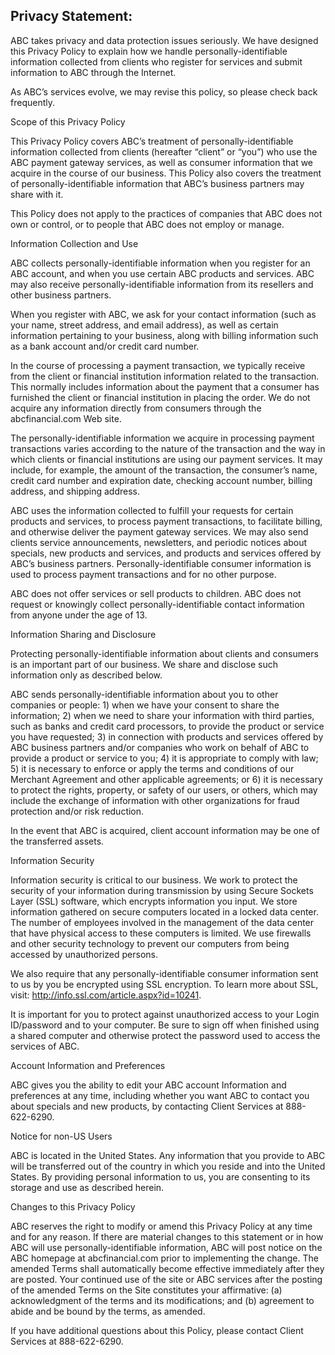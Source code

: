 ## Privacy Statement:

ABC takes privacy and data protection issues seriously. We have designed this Privacy Policy to explain how we handle personally-identifiable information collected from clients who register for services and submit information to ABC through the Internet.

As ABC’s services evolve, we may revise this policy, so please check back frequently.

Scope of this Privacy Policy

This Privacy Policy covers ABC’s treatment of personally-identifiable information collected from clients (hereafter “client” or “you”) who use the ABC payment gateway services, as well as consumer information that we acquire in the course of our business. This Policy also covers the treatment of personally-identifiable information that ABC’s business partners may share with it.

This Policy does not apply to the practices of companies that ABC does not own or control, or to people that ABC does not employ or manage.

Information Collection and Use

ABC collects personally-identifiable information when you register for an ABC account, and when you use certain ABC products and services. ABC may also receive personally-identifiable information from its resellers and other business partners.

When you register with ABC, we ask for your contact information (such as your name, street address, and email address), as well as certain information pertaining to your business, along with billing information such as a bank account and/or credit card number.

In the course of processing a payment transaction, we typically receive from the client or financial institution information related to the transaction. This normally includes information about the payment that a consumer has furnished the client or financial institution in placing the order. We do not acquire any information directly from consumers through the abcfinancial.com Web site.

The personally-identifiable information we acquire in processing payment transactions varies according to the nature of the transaction and the way in which clients or financial institutions are using our payment services. It may include, for example, the amount of the transaction, the consumer’s name, credit card number and expiration date, checking account number, billing address, and shipping address.

ABC uses the information collected to fulfill your requests for certain products and services, to process payment transactions, to facilitate billing, and otherwise deliver the payment gateway services. We may also send clients service announcements, newsletters, and periodic notices about specials, new products and services, and products and services offered by ABC’s business partners. Personally-identifiable consumer information is used to process payment transactions and for no other purpose.

ABC does not offer services or sell products to children. ABC does not request or knowingly collect personally-identifiable contact information from anyone under the age of 13.

Information Sharing and Disclosure

Protecting personally-identifiable information about clients and consumers is an important part of our business. We share and disclose such information only as described below.

ABC sends personally-identifiable information about you to other companies or people: 1) when we have your consent to share the information; 2) when we need to share your information with third parties, such as banks and credit card processors, to provide the product or service you have requested; 3) in connection with products and services offered by ABC business partners and/or companies who work on behalf of ABC to provide a product or service to you; 4) it is appropriate to comply with law; 5) it is necessary to enforce or apply the terms and conditions of our Merchant Agreement and other applicable agreements; or 6) it is necessary to protect the rights, property, or safety of our users, or others, which may include the exchange of information with other organizations for fraud protection and/or risk reduction.

In the event that ABC is acquired, client account information may be one of the transferred assets.

Information Security

Information security is critical to our business. We work to protect the security of your information during transmission by using Secure Sockets Layer (SSL) software, which encrypts information you input. We store information gathered on secure computers located in a locked data center. The number of employees involved in the management of the data center that have physical access to these computers is limited. We use firewalls and other security technology to prevent our computers from being accessed by unauthorized persons.

We also require that any personally-identifiable consumer information sent to us by you be encrypted using SSL encryption. To learn more about SSL, visit: http://info.ssl.com/article.aspx?id=10241.

It is important for you to protect against unauthorized access to your Login ID/password and to your computer. Be sure to sign off when finished using a shared computer and otherwise protect the password used to access the services of ABC.

Account Information and Preferences

ABC gives you the ability to edit your ABC account Information and preferences at any time, including whether you want ABC to contact you about specials and new products, by contacting Client Services at 888-622-6290.

Notice for non-US Users

ABC is located in the United States. Any information that you provide to ABC will be transferred out of the country in which you reside and into the United States. By providing personal information to us, you are consenting to its storage and use as described herein.

Changes to this Privacy Policy

ABC reserves the right to modify or amend this Privacy Policy at any time and for any reason. If there are material changes to this statement or in how ABC will use personally-identifiable information, ABC will post notice on the ABC homepage at abcfinancial.com prior to implementing the change. The amended Terms shall automatically become effective immediately after they are posted. Your continued use of the site or ABC services after the posting of the amended Terms on the Site constitutes your affirmative: (a) acknowledgment of the terms and its modifications; and (b) agreement to abide and be bound by the terms, as amended.

If you have additional questions about this Policy, please contact Client Services at 888-622-6290.
